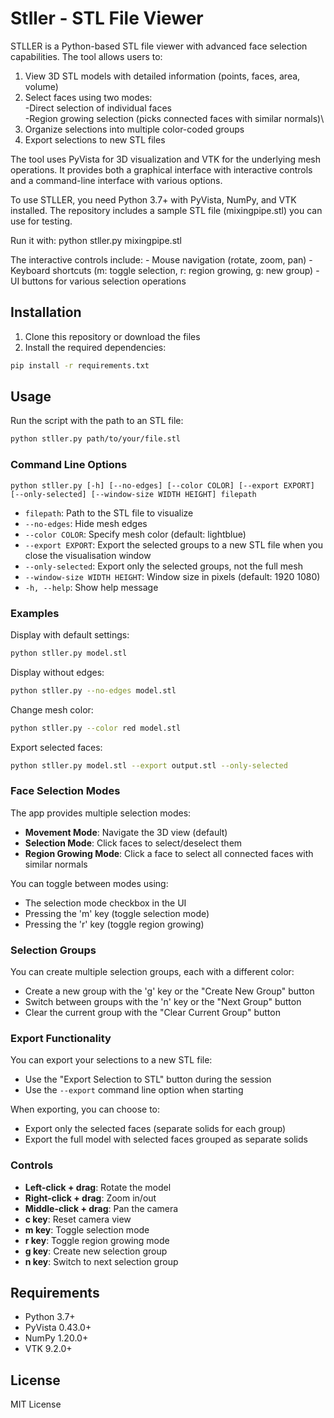 # Stller - STL File Viewer
STLLER is a Python-based STL file viewer with advanced face selection capabilities. The tool allows users to:

1. View 3D STL models with detailed information (points, faces, area, volume)
2. Select faces using two modes:\
   -Direct selection of individual faces\
   -Region growing selection (picks connected faces with similar normals)\
4. Organize selections into multiple color-coded groups
5. Export selections to new STL files

The tool uses PyVista for 3D visualization and VTK for the underlying mesh operations. It provides both a graphical interface with interactive controls and a command-line interface with various options.

To use STLLER, you need Python 3.7+ with PyVista, NumPy, and VTK installed. The repository includes a sample STL file (mixingpipe.stl) you can use for testing.

Run it with: python stller.py mixingpipe.stl

The interactive controls include:
    - Mouse navigation (rotate, zoom, pan)
    - Keyboard shortcuts (m: toggle selection, r: region growing, g: new group)
    - UI buttons for various selection operations

## Installation

1. Clone this repository or download the files
2. Install the required dependencies:

```bash
pip install -r requirements.txt
```

## Usage

Run the script with the path to an STL file:

```bash
python stller.py path/to/your/file.stl
```

### Command Line Options

```
python stller.py [-h] [--no-edges] [--color COLOR] [--export EXPORT] [--only-selected] [--window-size WIDTH HEIGHT] filepath
```

- `filepath`: Path to the STL file to visualize
- `--no-edges`: Hide mesh edges
- `--color COLOR`: Specify mesh color (default: lightblue)
- `--export EXPORT`: Export the selected groups to a new STL file when you close the visualisation window
- `--only-selected`: Export only the selected groups, not the full mesh
- `--window-size WIDTH HEIGHT`: Window size in pixels (default: 1920 1080)
- `-h, --help`: Show help message

### Examples

Display with default settings:
```bash
python stller.py model.stl
```

Display without edges:
```bash
python stller.py --no-edges model.stl
```

Change mesh color:
```bash
python stller.py --color red model.stl
```

Export selected faces:
```bash
python stller.py model.stl --export output.stl --only-selected
```

### Face Selection Modes

The app provides multiple selection modes:

- **Movement Mode**: Navigate the 3D view (default)
- **Selection Mode**: Click faces to select/deselect them
- **Region Growing Mode**: Click a face to select all connected faces with similar normals

You can toggle between modes using:
- The selection mode checkbox in the UI
- Pressing the 'm' key (toggle selection mode)
- Pressing the 'r' key (toggle region growing)

### Selection Groups

You can create multiple selection groups, each with a different color:
- Create a new group with the 'g' key or the "Create New Group" button
- Switch between groups with the 'n' key or the "Next Group" button
- Clear the current group with the "Clear Current Group" button

### Export Functionality

You can export your selections to a new STL file:
- Use the "Export Selection to STL" button during the session
- Use the `--export` command line option when starting

When exporting, you can choose to:
- Export only the selected faces (separate solids for each group)
- Export the full model with selected faces grouped as separate solids

### Controls

- **Left-click + drag**: Rotate the model
- **Right-click + drag**: Zoom in/out
- **Middle-click + drag**: Pan the camera
- **c key**: Reset camera view
- **m key**: Toggle selection mode
- **r key**: Toggle region growing mode
- **g key**: Create new selection group
- **n key**: Switch to next selection group

## Requirements

- Python 3.7+
- PyVista 0.43.0+
- NumPy 1.20.0+
- VTK 9.2.0+

## License

MIT License 
